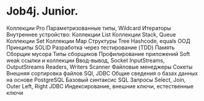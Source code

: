 # Job4j. Junior.
Коллекции Pro
Параметризованные типы, Wildcard
Итераторы
Внутреннее устройство:
Коллекции List
Коллекции Stack, Queue
Коллекции Set
Коллекции Map
Структуры Tree
Hashcode, equals
ООД
Принципы SOLID
Разработка через тестирование (TDD)
Память
Cборщик мусора
Типы сборщиков
Профилирование приложений
Soft weak ссылки и коллекции
Ввод-вывод, Socket
InputStreams, OutputStreams
Readers, Writers
Scanner
Файловые менеджеры
Сокеты
Внешняя сортировка файлов
SQl, JDBC
Общие сведения о базах данных на основе PostgreSQL
Базовый синтаксис SQL
Запросы Select, Join, Outer Left, Right
JDBC
Индексирование, внешние ключи, естественные ключи